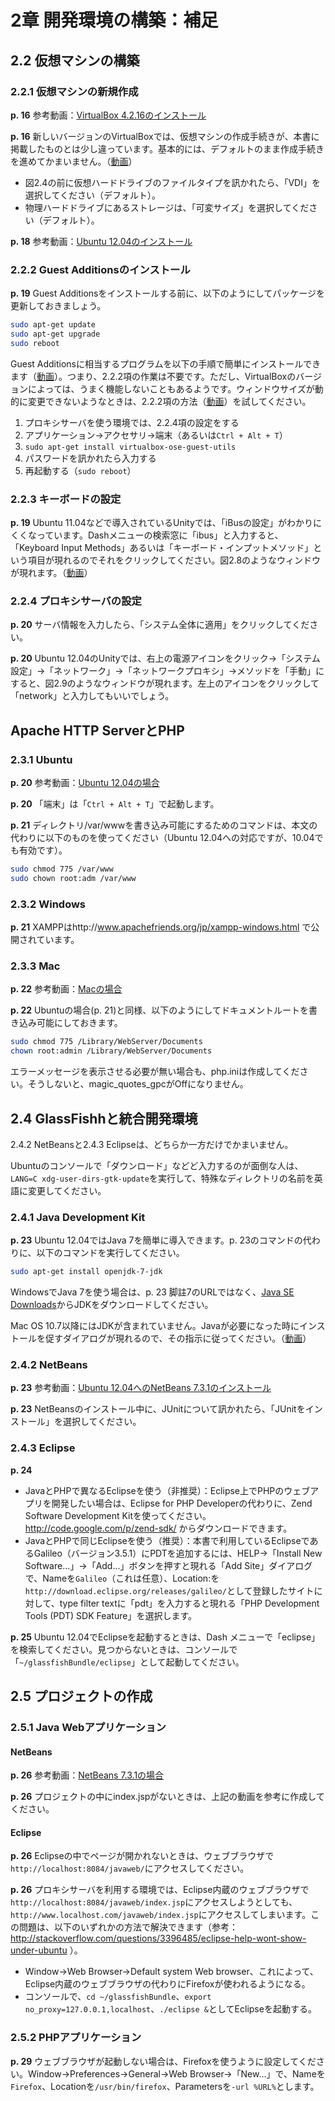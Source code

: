 # 2章 開発環境の構築：補足

## 2.2 仮想マシンの構築

### 2.2.1 仮想マシンの新規作成

**p. 16** 参考動画：[VirtualBox 4.2.16のインストール](http://youtu.be/6mVr4APoPN8)

**p. 16** 新しいバージョンのVirtualBoxでは、仮想マシンの作成手続きが、本書に掲載したものとは少し違っています。基本的には、デフォルトのまま作成手続きを進めてかまいません。（[動画](http://youtu.be/HMGZSxsU_CQ)）

* 図2.4の前に仮想ハードドライブのファイルタイプを訊かれたら、「VDI」を選択してください（デフォルト）。
* 物理ハードドライブにあるストレージは、「可変サイズ」を選択してください（デフォルト）。

**p. 18** 参考動画：[Ubuntu 12.04のインストール](http://youtu.be/9Bb2l05pHSA)

### 2.2.2 Guest Additionsのインストール

**p. 19** Guest Additionsをインストールする前に、以下のようにしてパッケージを更新しておきましょう。

```bash
sudo apt-get update
sudo apt-get upgrade
sudo reboot
```

Guest Additionsに相当するプログラムを以下の手順で簡単にインストールできます（[動画](http://youtu.be/ey_V6nDIHME)）。つまり、2.2.2項の作業は不要です。ただし、VirtualBoxのバージョンによっては、うまく機能しないこともあるようです。ウィンドウサイズが動的に変更できないようなときは、2.2.2項の方法（[動画](http://youtu.be/HXP9FJK6apk)）を試してください。

1. プロキシサーバを使う環境では、2.2.4項の設定をする
1. アプリケーション→アクセサリ→端末（あるいは`Ctrl + Alt + T`）
1. `sudo apt-get install virtualbox-ose-guest-utils`
1. パスワードを訊かれたら入力する
1. 再起動する（`sudo reboot`）

### 2.2.3 キーボードの設定

**p. 19** Ubuntu 11.04などで導入されているUnityでは、「iBusの設定」がわかりにくくなっています。Dashメニューの検索窓に「ibus」と入力すると、「Keyboard Input Methods」あるいは「キーボード・インプットメソッド」という項目が現れるのでそれをクリックしてください。図2.8のようなウィンドウが現れます。（[動画](http://youtu.be/nZZJxYX-FHk)）

### 2.2.4 プロキシサーバの設定

**p. 20** サーバ情報を入力したら、「システム全体に適用」をクリックしてください。

**p. 20** Ubuntu 12.04のUnityでは、右上の電源アイコンをクリック→「システム設定」→「ネットワーク」→「ネットワークプロキシ」→メソッドを「手動」にすると、図2.9のようなウィンドウが現れます。左上のアイコンをクリックして「network」と入力してもいいでしょう。

## Apache HTTP ServerとPHP

### 2.3.1 Ubuntu

**p. 20** 参考動画：[Ubuntu 12.04の場合](http://youtu.be/LBU6ihgCEuk)

**p. 20** 「端末」は「`Ctrl + Alt + T`」で起動します。

**p. 21** ディレクトリ/var/wwwを書き込み可能にするためのコマンドは、本文の代わりに以下のものを使ってください（Ubuntu 12.04への対応ですが、10.04でも有効です）。

```bash
sudo chmod 775 /var/www
sudo chown root:adm /var/www
```

### 2.3.2 Windows

**p. 21** XAMPPはhttp://www.apachefriends.org/jp/xampp-windows.html で公開されています。

### 2.3.3 Mac

**p. 22** 参考動画：[Macの場合](http://youtu.be/heiXSqh3mDQ)

**p. 22** Ubuntuの場合(p. 21)と同様、以下のようにしてドキュメントルートを書き込み可能にしておきます。

```bash
sudo chmod 775 /Library/WebServer/Documents
chown root:admin /Library/WebServer/Documents
```

エラーメッセージを表示させる必要が無い場合も、php.iniは作成してください。そうしないと、magic_quotes_gpcがOffになりません。

## 2.4 GlassFishhと統合開発環境

2.4.2 NetBeansと2.4.3 Eclipseは、どちらか一方だけでかまいません。

Ubuntuのコンソールで「ダウンロード」などど入力するのが面倒な人は、`LANG=C xdg-user-dirs-gtk-update`を実行して、特殊なディレクトリの名前を英語に変更してください。

### 2.4.1 Java Development Kit

**p. 23** Ubuntu 12.04ではJava 7を簡単に導入できます。p. 23のコマンドの代わりに、以下のコマンドを実行してください。

```bash
sudo apt-get install openjdk-7-jdk
```

WindowsでJava 7を使う場合は、p. 23 脚註7のURLではなく、[Java SE Downloads](http://www.oracle.com/technetwork/java/javase/downloads/index.html)からJDKをダウンロードしてください。

Mac OS 10.7以降にはJDKが含まれていません。Javaが必要になった時にインストールを促すダイアログが現れるので、その指示に従ってください。（[動画](http://youtu.be/36R485Rul7I)）

### 2.4.2 NetBeans

**p. 23** 参考動画：[Ubuntu 12.04へのNetBeans 7.3.1のインストール](http://youtu.be/mmZQwtLBqSM)

**p. 23** NetBeansのインストール中に、JUnitについて訊かれたら、「JUnitをインストール」を選択してください。

### 2.4.3 Eclipse

**p. 24**

* JavaとPHPで異なるEclipseを使う（非推奨）：Eclipse上でPHPのウェブアプリを開発したい場合は、Eclipse for PHP Developerの代わりに、Zend Software Development Kitを使ってください。http://code.google.com/p/zend-sdk/ からダウンロードできます。
* JavaとPHPで同じEclipseを使う（推奨）：本書で利用しているEclipseであるGalileo（バージョン3.5.1）にPDTを追加するには、HELP→「Install New Software...」→「Add...」ボタンを押すと現れる「Add Site」ダイアログで、Nameを`Galileo`（これは任意）、Location:を`http://download.eclipse.org/releases/galileo/`として登録したサイトに対して、type filter textに「pdt」を入力すると現れる「PHP Development Tools (PDT) SDK Feature」を選択します。

**p. 25** Ubuntu 12.04でEclipseを起動するときは、Dash メニューで「eclipse」を検索してください。見つからないときは、コンソールで「`~/glassfishBundle/eclipse`」として起動してください。

## 2.5 プロジェクトの作成

### 2.5.1 Java Webアプリケーション

#### NetBeans

**p. 26** 参考動画：[NetBeans 7.3.1の場合](http://youtu.be/NzNJ6M33QAo)

**p. 26** プロジェクトの中にindex.jspがないときは、上記の動画を参考に作成してください。

#### Eclipse

**p. 26** Eclipseの中でページが開かれないときは、ウェブブラウザで`http://localhost:8084/javaweb/`にアクセスしてください。

**p. 26** プロキシサーバを利用する環境では、Eclipse内蔵のウェブブラウザで`http://localhost:8084/javaweb/index.jsp`にアクセスしようとしても、`http://www.localhost.com/javaweb/index.jsp`にアクセスしてしまいます。この問題は、以下のいずれかの方法で解決できます（参考：http://stackoverflow.com/questions/3396485/eclipse-help-wont-show-under-ubuntu ）。

* Window→Web Browser→Default system Web browser、これによって、Eclipse内蔵のウェブブラウザの代わりにFirefoxが使われるようになる。
* コンソールで、`cd ~/glassfishBundle`、`export no_proxy=127.0.0.1,localhost`、`./eclipse &`としてEclipseを起動する。

### 2.5.2 PHPアプリケーション

**p. 29** ウェブブラウザが起動しない場合は、Firefoxを使うように設定してください。Window→Preferences→General→Web Browser→「New...」で、Nameを`Firefox`、Locationを`/usr/bin/firefox`、Parametersを`-url %URL%`とします。
